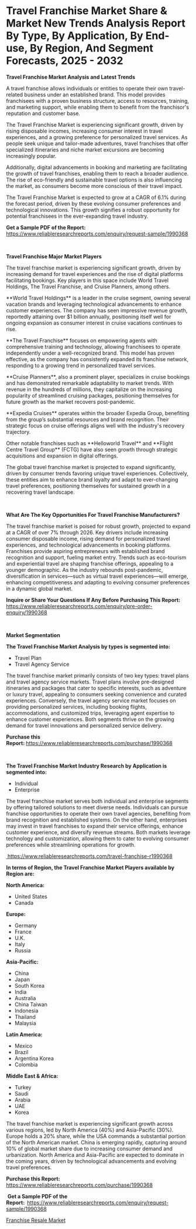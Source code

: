 <p><h1>Travel Franchise Market Share & Market New Trends Analysis Report By Type, By Application, By End-use, By Region, And Segment Forecasts, 2025 - 2032</h1></p><p><strong>Travel Franchise Market Analysis and Latest Trends</strong></p>
<p><p>A travel franchise allows individuals or entities to operate their own travel-related business under an established brand. This model provides franchisees with a proven business structure, access to resources, training, and marketing support, while enabling them to benefit from the franchisor's reputation and customer base. </p><p>The Travel Franchise Market is experiencing significant growth, driven by rising disposable incomes, increasing consumer interest in travel experiences, and a growing preference for personalized travel services. As people seek unique and tailor-made adventures, travel franchises that offer specialized itineraries and niche market excursions are becoming increasingly popular.</p><p>Additionally, digital advancements in booking and marketing are facilitating the growth of travel franchises, enabling them to reach a broader audience. The rise of eco-friendly and sustainable travel options is also influencing the market, as consumers become more conscious of their travel impact. </p><p>The Travel Franchise Market is expected to grow at a CAGR of 6.1% during the forecast period, driven by these evolving consumer preferences and technological innovations. This growth signifies a robust opportunity for potential franchisees in the ever-expanding travel industry.</p></p>
<p><strong>Get a Sample PDF of the Report:&nbsp;</strong> <a href="https://www.reliableresearchreports.com/enquiry/request-sample/1990368?utm_campaign=2646&utm_medium=2&utm_source=Github&utm_content=ia&utm_term=10032025&utm_id=travel-franchise">https://www.reliableresearchreports.com/enquiry/request-sample/1990368</a></p>
<p>&nbsp;</p>
<p><strong>Travel Franchise Major Market Players</strong></p>
<p><p>The travel franchise market is experiencing significant growth, driven by increasing demand for travel experiences and the rise of digital platforms facilitating bookings. Key players in this space include World Travel Holdings, The Travel Franchise, and Cruise Planners, among others.</p><p>**World Travel Holdings** is a leader in the cruise segment, owning several vacation brands and leveraging technological advancements to enhance customer experiences. The company has seen impressive revenue growth, reportedly attaining over $1 billion annually, positioning itself well for ongoing expansion as consumer interest in cruise vacations continues to rise.</p><p>**The Travel Franchise** focuses on empowering agents with comprehensive training and technology, allowing franchisees to operate independently under a well-recognized brand. This model has proven effective, as the company has consistently expanded its franchise network, responding to a growing trend in personalized travel services.</p><p>**Cruise Planners**, also a prominent player, specializes in cruise bookings and has demonstrated remarkable adaptability to market trends. With revenue in the hundreds of millions, they capitalize on the increasing popularity of streamlined cruising packages, positioning themselves for future growth as the market recovers post-pandemic.</p><p>**Expedia Cruises** operates within the broader Expedia Group, benefiting from the group’s substantial resources and brand recognition. Their strategic focus on cruise offerings aligns well with the industry's recovery trajectory.</p><p>Other notable franchises such as **Helloworld Travel** and **Flight Centre Travel Group** (FCTG) have also seen growth through strategic acquisitions and expansion in digital offerings.</p><p>The global travel franchise market is projected to expand significantly, driven by consumer trends favoring unique travel experiences. Collectively, these entities aim to enhance brand loyalty and adapt to ever-changing travel preferences, positioning themselves for sustained growth in a recovering travel landscape.</p></p>
<p>&nbsp;</p>
<p><strong>What Are The Key Opportunities For Travel Franchise Manufacturers?</strong></p>
<p><p>The travel franchise market is poised for robust growth, projected to expand at a CAGR of over 7% through 2026. Key drivers include increasing consumer disposable income, rising demand for personalized travel experiences, and technological advancements in booking platforms. Franchises provide aspiring entrepreneurs with established brand recognition and support, fueling market entry. Trends such as eco-tourism and experiential travel are shaping franchise offerings, appealing to a younger demographic. As the industry rebounds post-pandemic, diversification in services—such as virtual travel experiences—will emerge, enhancing competitiveness and adapting to evolving consumer preferences in a dynamic global market.</p></p>
<p><strong>Inquire or Share Your Questions If Any Before Purchasing This Report:</strong> <a href="https://www.reliableresearchreports.com/enquiry/pre-order-enquiry/1990368?utm_campaign=2646&utm_medium=2&utm_source=Github&utm_content=ia&utm_term=10032025&utm_id=travel-franchise">https://www.reliableresearchreports.com/enquiry/pre-order-enquiry/1990368</a></p>
<p>&nbsp;</p>
<p><strong>Market Segmentation</strong></p>
<p><strong>The Travel Franchise Market Analysis by types is segmented into:</strong></p>
<p><ul><li>Travel Plan</li><li>Travel Agency Service</li></ul></p>
<p><p>The travel franchise market primarily consists of two key types: travel plans and travel agency service markets. Travel plans involve pre-designed itineraries and packages that cater to specific interests, such as adventure or luxury travel, appealing to consumers seeking convenience and curated experiences. Conversely, the travel agency service market focuses on providing personalized services, including booking flights, accommodations, and customized trips, leveraging agent expertise to enhance customer experiences. Both segments thrive on the growing demand for travel innovations and personalized service delivery.</p></p>
<p><strong>Purchase this Report:&nbsp;</strong><a href="https://www.reliableresearchreports.com/purchase/1990368?utm_campaign=2646&utm_medium=2&utm_source=Github&utm_content=ia&utm_term=10032025&utm_id=travel-franchise">https://www.reliableresearchreports.com/purchase/1990368</a></p>
<p>&nbsp;</p>
<p><strong>The Travel Franchise Market Industry Research by Application is segmented into:</strong></p>
<p><ul><li>Individual</li><li>Enterprise</li></ul></p>
<p><p>The travel franchise market serves both individual and enterprise segments by offering tailored solutions to meet diverse needs. Individuals can pursue franchise opportunities to operate their own travel agencies, benefiting from brand recognition and established systems. On the other hand, enterprises may invest in travel franchises to expand their service offerings, enhance customer experience, and diversify revenue streams. Both markets leverage technology and customization, allowing them to cater to evolving consumer preferences while streamlining operations for growth.</p></p>
<p><a href="https://www.reliableresearchreports.com/travel-franchise-r1990368?utm_campaign=2646&utm_medium=2&utm_source=Github&utm_content=ia&utm_term=10032025&utm_id=travel-franchise">&nbsp;https://www.reliableresearchreports.com/travel-franchise-r1990368</a></p>
<p><strong>In terms of Region, the Travel Franchise Market Players available by Region are:</strong></p>
<p>
    <p> <strong> North America: </strong>
        <ul>
            <li>United States</li>
            <li>Canada</li>
        </ul>
        </p> 
    <p> <strong> Europe: </strong>
        <ul>
            <li>Germany</li>
            <li>France</li>
            <li>U.K.</li>
            <li>Italy</li>
            <li>Russia</li>
        </ul>
        </p> 
    <p> <strong> Asia-Pacific: </strong>
        <ul>
            <li>China</li>
            <li>Japan</li>
            <li>South Korea</li>
            <li>India</li>
            <li>Australia</li>
            <li>China Taiwan</li>
            <li>Indonesia</li>
            <li>Thailand</li>
            <li>Malaysia</li>
        </ul>
        </p> 
    <p> <strong> Latin America: </strong>
        <ul>
            <li>Mexico</li>
            <li>Brazil</li>
            <li>Argentina Korea</li>
            <li>Colombia</li>
        </ul>
        </p> 
    <p> <strong> Middle East & Africa: </strong>
        <ul>
            <li>Turkey</li>
            <li>Saudi</li>
            <li>Arabia</li>
            <li>UAE</li>
            <li>Korea</li>
        </ul>
    </p>
    </p>
<p><p>The travel franchise market is experiencing significant growth across various regions, led by North America (40%) and Asia-Pacific (30%). Europe holds a 20% share, while the USA commands a substantial portion of the North American market. China is emerging rapidly, capturing around 10% of global market share due to increasing consumer demand and urbanization. North America and Asia-Pacific are expected to dominate in the coming years, driven by technological advancements and evolving travel preferences.</p></p>
<p><strong>Purchase this Report: </strong><a href="https://www.reliableresearchreports.com/purchase/1990368?utm_campaign=2646&utm_medium=2&utm_source=Github&utm_content=ia&utm_term=10032025&utm_id=travel-franchise">https://www.reliableresearchreports.com/purchase/1990368</a></p>
<p>&nbsp;<strong>Get a Sample PDF of the Report:&nbsp;&nbsp;</strong><a href="https://www.reliableresearchreports.com/enquiry/request-sample/1990368?utm_campaign=2646&utm_medium=2&utm_source=Github&utm_content=ia&utm_term=10032025&utm_id=travel-franchise">https://www.reliableresearchreports.com/enquiry/request-sample/1990368</a></p>
<p><strong></strong></p>
<p><p><a href="https://github.com/mathastilley812967/Market-Research-Report-List-1/blob/main/franchise-resale-market.md?utm_campaign=2646&utm_medium=2&utm_source=Github&utm_content=ia&utm_term=10032025&utm_id=travel-franchise">Franchise Resale Market</a></p></p>